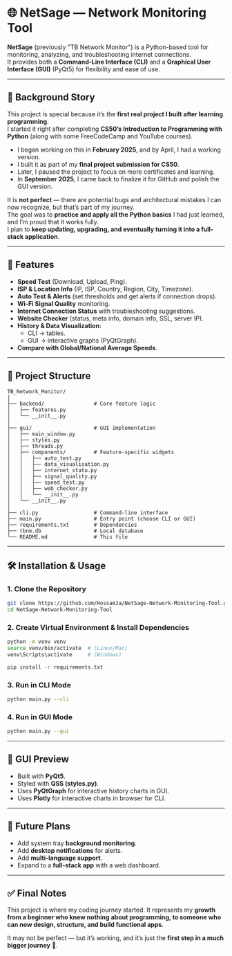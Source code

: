 # 🌐 NetSage — Network Monitoring Tool

**NetSage** (previously "TB Network Monitor") is a Python-based tool for monitoring, analyzing, and troubleshooting internet connections.  
It provides both a **Command-Line Interface (CLI)** and a **Graphical User Interface (GUI)** (PyQt5) for flexibility and ease of use.

---

## 📖 Background Story

This project is special because it’s the **first real project I built after learning programming**.  
I started it right after completing **CS50’s Introduction to Programming with Python** (along with some FreeCodeCamp and YouTube courses).  

- I began working on this in **February 2025**, and by April, I had a working version.  
- I built it as part of my **final project submission for CS50**.  
- Later, I paused the project to focus on more certificates and learning.  
- In **September 2025**, I came back to finalize it for GitHub and polish the GUI version.  

It is **not perfect** — there are potential bugs and architectural mistakes I can now recognize, but that’s part of my journey.  
The goal was to **practice and apply all the Python basics** I had just learned, and I’m proud that it works fully.  
I plan to **keep updating, upgrading, and eventually turning it into a full-stack application**.

---

## 🚀 Features

- **Speed Test** (Download, Upload, Ping).
- **ISP & Location Info** (IP, ISP, Country, Region, City, Timezone).
- **Auto Test & Alerts** (set thresholds and get alerts if connection drops).
- **Wi-Fi Signal Quality** monitoring.
- **Internet Connection Status** with troubleshooting suggestions.
- **Website Checker** (status, meta info, domain info, SSL, server IP).
- **History & Data Visualization**:
  - CLI → tables.
  - GUI → interactive graphs (PyQtGraph).
- **Compare with Global/National Average Speeds**.

---

## 📂 Project Structure

```
TB_Network_Monitor/
│
├── backend/                # Core feature logic
│   ├── features.py
│   └── __init__.py
│
├── gui/                    # GUI implementation
│   ├── main_window.py
│   ├── styles.py
│   ├── threads.py
│   ├── components/         # Feature-specific widgets
│   │   ├── auto_test.py
│   │   ├── data_visualisation.py
│   │   ├── internet_statu.py
│   │   ├── signal_quality.py
│   │   ├── speed_test.py
│   │   ├── web_checker.py
│   │   └── __init__.py
│   └── __init__.py
│
├── cli.py                  # Command-line interface
├── main.py                 # Entry point (choose CLI or GUI)
├── requirements.txt        # Dependencies
├── tbnm.db                 # Local database
└── README.md               # This file
```

---

## 🛠️ Installation & Usage

### 1. Clone the Repository
```bash
git clone https://github.com/HossamJa/NetSage-Network-Monitoring-Tool.git
cd NetSage-Network-Monitoring-Tool
```

### 2. Create Virtual Environment & Install Dependencies

```bash
python -m venv venv
source venv/bin/activate  # (Linux/Mac)
venv\Scripts\activate     # (Windows)

pip install -r requirements.txt
```

### 3. Run in CLI Mode

```bash
python main.py --cli
```

### 4. Run in GUI Mode

```bash
python main.py --gui
```

---

## 🎨 GUI Preview

* Built with **PyQt5**.
* Styled with **QSS (styles.py)**.
* Uses **PyQtGraph** for interactive history charts in GUI.
* Uses **Plotly** for interactive charts in browser for CLI.

---

## 🔮 Future Plans

* Add system tray **background monitoring**.
* Add **desktop notifications** for alerts.
* Add **multi-language support**.
* Expand to a **full-stack app** with a web dashboard.

---

## ✅ Final Notes

This project is where my coding journey started.
It represents my **growth from a beginner who knew nothing about programming, to someone who can now design, structure, and build functional apps**.

It may not be perfect — but it’s working, and it’s just the **first step in a much bigger journey** 🚀.
